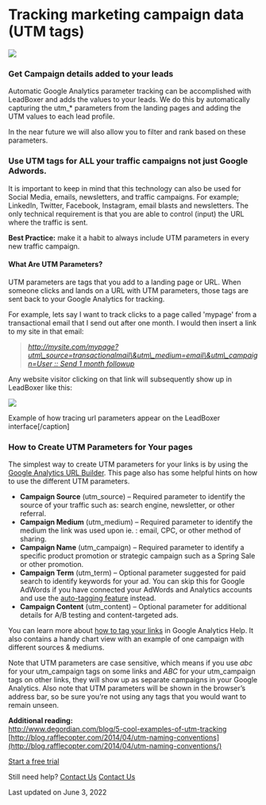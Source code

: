 # Tracking marketing campaign data (UTM tags)

![](https://d33v4339jhl8k0.cloudfront.net/docs/assets/565e1cb7c697915b26a5c214/images/5b5834b32c7d3a03f89cf6b4/file-MIejAYz67x.png)

### Get Campaign details added to your leads

Automatic Google Analytics parameter tracking can be accomplished with LeadBoxer and adds the values to your leads. We do this by automatically capturing the utm\_\* parameters from the landing pages and adding the UTM values to each lead profile.

In the near future we will also allow you to filter and rank based on these parameters.

### Use UTM tags for ALL your traffic campaigns not just Google Adwords.

It is important to keep in mind that this technology can also be used for Social Media, emails, newsletters, and traffic campaigns. For example; LinkedIn, Twitter, Facebook, Instagram, email blasts and newsletters. The only technical requirement is that you are able to control (input) the URL where the traffic is sent.&#x20;

**Best Practice:** make it a habit to always include UTM parameters in every new traffic campaign.

#### What Are UTM Parameters?

UTM parameters are tags that you add to a landing page or URL. When someone clicks and lands on a URL with UTM parameters, those tags are sent back to your Google Analytics for tracking.

For example, lets say I want to track clicks to a page called 'mypage' from a transactional email that I send out after one month. I would then insert a link to my site in that email:

> [_http://mysite.com/mypage?utm\_source=transactionalmail\&utm\_medium=email\&utm\_campaign=User :: Send 1 month followup_](http://mysite.com/mypage?utm\_source=transactinalmail\&utm\_medium=email\&utm\_campaign=User)

Any website visitor clicking on that link will subsequently show up in LeadBoxer like this:

![](https://d33v4339jhl8k0.cloudfront.net/docs/assets/565e1cb7c697915b26a5c214/images/6299be0f92cb8c175b4697fa/file-ZYBsUTxQil.png)

Example of how tracing url parameters appear on the LeadBoxer interface\[/caption]

### How to Create UTM Parameters for Your pages

The simplest way to create UTM parameters for your links is by using the  [Google Analytics URL Builder](http://www.google.com/support/analytics/bin/answer.py?answer=55578). This page also has some helpful hints on how to use the different UTM parameters.

* **Campaign Source** (utm\_source) – Required parameter to identify the source of your traffic such as: search engine, newsletter, or other referral.
* **Campaign Medium** (utm\_medium) – Required parameter to identify the medium the link was used upon ie. : email, CPC, or other method of sharing.
* **Campaign Name** (utm\_campaign) – Required parameter to identify a specific product promotion or strategic campaign such as a Spring Sale or other promotion.
* **Campaign Term** (utm\_term) – Optional parameter suggested for paid search to identify keywords for your ad. You can skip this for Google AdWords if you have connected your AdWords and Analytics accounts and use the [auto-tagging feature](https://support.google.com/analytics/answer/1733663) instead.
* **Campaign Content** (utm\_content) – Optional parameter for additional details for A/B testing and content-targeted ads.

You can learn more about  [how to tag your links](https://support.google.com/analytics/answer/1033867) in Google Analytics Help. It also contains a handy chart view with an example of one campaign with different sources & mediums.

Note that UTM parameters are case sensitive, which means if you use  _abc_ for your utm\_campaign tags on some links and _ABC_ for your utm\_campaign tags on other links, they will show up as separate campaigns in your Google Analytics. Also note that UTM parameters will be shown in the browser’s address bar, so be sure you’re not using any tags that you would want to remain unseen.

**Additional reading:**\
[http://www.degordian.com/blog/5-cool-examples-of-utm-tracking ](https://www.degordian.com/blog/5-cool-examples-of-utm-tracking/)\
[http://blog.rafflecopter.com/2014/04/utm-naming-conventions](http://blog.rafflecopter.com/2014/04/utm-naming-conventions/)

[Start a free trial](https://www.leadboxer.com/start/)

Still need help? [Contact Us](broken-reference) [Contact Us](broken-reference)

Last updated on June 3, 2022

